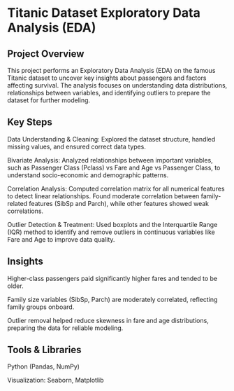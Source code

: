 # Titanic Dataset Exploratory Data Analysis (EDA)

## Project Overview

This project performs an Exploratory Data Analysis (EDA) on the famous Titanic dataset to uncover key insights about passengers and factors affecting survival. The analysis focuses on understanding data distributions, relationships between variables, and identifying outliers to prepare the dataset for further modeling.

## Key Steps

Data Understanding & Cleaning:
Explored the dataset structure, handled missing values, and ensured correct data types.

Bivariate Analysis:
Analyzed relationships between important variables, such as Passenger Class (Pclass) vs Fare and Age vs Passenger Class, to understand socio-economic and demographic patterns.

Correlation Analysis:
Computed correlation matrix for all numerical features to detect linear relationships. Found moderate correlation between family-related features (SibSp and Parch), while other features showed weak correlations.

Outlier Detection & Treatment:
Used boxplots and the Interquartile Range (IQR) method to identify and remove outliers in continuous variables like Fare and Age to improve data quality.

## Insights

Higher-class passengers paid significantly higher fares and tended to be older.

Family size variables (SibSp, Parch) are moderately correlated, reflecting family groups onboard.

Outlier removal helped reduce skewness in fare and age distributions, preparing the data for reliable modeling.

## Tools & Libraries

Python (Pandas, NumPy)

Visualization: Seaborn, Matplotlib


